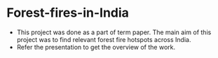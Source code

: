 # Forest-fires-in-India
- This project was done as a part of term paper. The main aim of this project was to find relevant forest fire hotspots across India.
- Refer the presentation to get the overview of the work.
